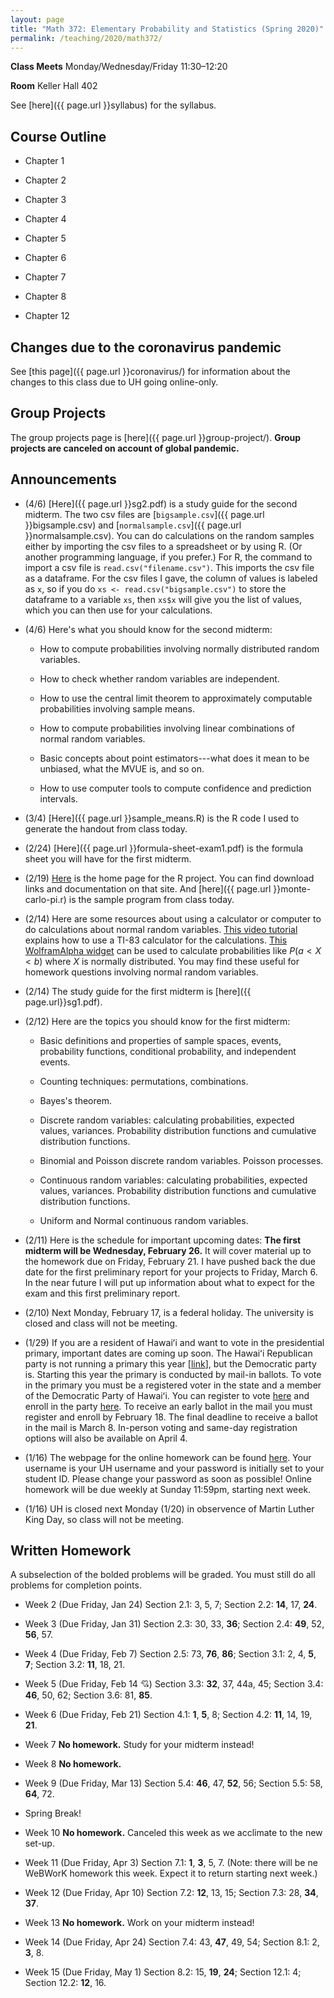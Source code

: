 ```yaml
---
layout: page
title: "Math 372: Elementary Probability and Statistics (Spring 2020)"
permalink: /teaching/2020/math372/
---
```


**Class Meets** Monday/Wednesday/Friday 11:30–12:20

**Room** Keller Hall 402

See [here]({{ page.url }}syllabus) for the syllabus.

Course Outline
------

* Chapter 1

* Chapter 2

* Chapter 3

* Chapter 4

* Chapter 5

* Chapter 6

* Chapter 7

* Chapter 8

* Chapter 12

Changes due to the coronavirus pandemic
-------

See [this page]({{ page.url }}coronavirus/) for information about the changes to this class due to UH going online-only.

Group Projects
-----

The group projects page is [here]({{ page.url }}group-project/). **Group projects are canceled on account of global pandemic.**

Announcements
-------------

* (4/6) [Here]({{ page.url }}sg2.pdf) is a study guide for the second midterm. The two csv files are [`bigsample.csv`]({{ page.url }}bigsample.csv) and [`normalsample.csv`]({{ page.url }}normalsample.csv). You can do calculations on the random samples either by importing the csv files to a spreadsheet or by using R. (Or another programming language, if you prefer.) For R, the command to import a csv file is `read.csv("filename.csv")`. This imports the csv file as a dataframe. For the csv files I gave, the column of values is labeled as `x`, so if you do `xs <- read.csv("bigsample.csv")` to store the dataframe to a variable `xs`, then `xs$x` will give you the list of values, which you can then use for your calculations.

* (4/6) Here's what you should know for the second midterm:

    * How to compute probabilities involving normally distributed random variables.
	
	* How to check whether random variables are independent.
	
	* How to use the central limit theorem to approximately computable probabilities involving sample means.
	
	* How to compute probabilities involving linear combinations of normal random variables.
	
	* Basic concepts about point estimators---what does it mean to be unbiased, what the MVUE is, and so on.
	
	* How to use computer tools to compute confidence and prediction intervals.

* (3/4) [Here]({{ page.url }}sample_means.R) is the R code I used to generate the handout from class today.

* (2/24) [Here]({{ page.url }}formula-sheet-exam1.pdf) is the formula sheet you will have for the first midterm.

* (2/19) [Here](https://www.r-project.org/) is the home page for the R project. You can find download links and documentation on that site. And [here]({{ page.url }}monte-carlo-pi.r) is the sample program from class today.

* (2/14) Here are some resources about using a calculator or computer to do calculations about normal random variables. [This video tutorial](https://www.youtube.com/watch?v=6kPmX3nNlyw) explains how to use a TI-83 calculator for the calculations. [This WolframAlpha widget](https://www.wolframalpha.com/widgets/gallery/view.jsp?id=98b17f068d5d9b7668e19fb8ae470841) can be used to calculate probabilities like $P(a < X  < b)$ where $X$ is normally distributed. You may find these useful for homework questions involving normal random variables.

* (2/14) The study guide for the first midterm is [here]({{ page.url}}sg1.pdf).

* (2/12) Here are the topics you should know for the first midterm:

    * Basic definitions and properties of sample spaces, events, probability functions, conditional probability, and independent events.

    * Counting techniques: permutations, combinations.

    * Bayes's theorem.

    * Discrete random variables: calculating probabilities, expected values, variances. Probability distribution functions and cumulative distribution functions.

    * Binomial and Poisson discrete random variables. Poisson processes.

    * Continuous random variables: calculating probabilities, expected values, variances. Probability distribution functions and cumulative distribution functions.

    * Uniform and Normal continuous random variables.


* (2/11) Here is the schedule for important upcoming dates: **The first midterm will be Wednesday, February 26.** It will cover material up to the homework due on Friday, February 21. I have pushed back the due date for the first preliminary report for your projects to Friday, March 6. In the near future I will put up information about what to expect for the exam and this first preliminary report.

* (2/10) Next Monday, February 17, is a federal holiday. The university is closed and class will not be meeting.

* (1/29) If you are a resident of Hawaiʻi and want to vote in the presidential primary, important dates are coming up soon. The Hawaiʻi Republican party is not running a primary this year [[link](https://thehill.com/homenews/campaign/474243-hawaii-gop-cancels-presidential-preference-poll-and-commits-delegates-to)], but the Democratic party is. Starting this year the primary is conducted by mail-in ballots. To vote in the primary you must be a registered voter in the state and a member of the Democratic Party of Hawaiʻi. You can register to vote [here](https://olvr.hawaii.gov) and enroll in the party [here](https://hawaiidemocrats.org). To receive an early ballot in the mail you must register and enroll by February 18. The final deadline to receive a ballot in the mail is March 8. In-person voting and same-day registration options will also be available on April 4.

* (1/16) The webpage for the online homework can be found [here](https://webwork.oer.hawaii.edu/webwork2/Math_372_Spring_2020_Williams/). Your username is your UH username and your password is initially set to your student ID. Please change your password as soon as possible! Online homework will be due weekly at Sunday 11:59pm, starting next week.

* (1/16) UH is closed next Monday (1/20) in observence of Martin Luther King Day, so class will not be meeting.


Written Homework
-------

A subselection of the bolded problems will be graded. You must still do all problems for completion points.

* Week 2 (Due Friday, Jan 24) Section 2.1: 3, 5, 7; Section 2.2: **14**, 17, **24**.

* Week 3 (Due Friday, Jan 31) Section 2.3: 30, 33, **36**; Section 2.4: **49**, 52, **56**, 57.

* Week 4 (Due Friday, Feb 7) Section 2.5: 73, **76**, **86**; Section 3.1: 2, 4, **5**, **7**; Section 3.2: **11**, 18, 21.

* Week 5 (Due Friday, Feb 14 💘) Section 3.3: **32**, 37, 44a, 45; Section 3.4: **46**, 50, 62; Section 3.6: 81, **85**.

* Week 6 (Due Friday, Feb 21) Section 4.1: **1**, **5**, 8; Section 4.2: **11**, 14, 19, **21**.

* Week 7 **No homework.** Study for your midterm instead!

* Week 8 **No homework.**

* Week 9 (Due Friday, Mar 13) Section 5.4: **46**, 47, **52**, 56; Section 5.5: 58, **64**, 72.

* Spring Break!

* Week 10 **No homework.** Canceled this week as we acclimate to the new set-up.

* Week 11 (Due Friday, Apr 3) Section 7.1: **1**, **3**, 5, 7. (Note: there will be ne WeBWorK homework this week. Expect it to return starting next week.)

* Week 12 (Due Friday, Apr 10) Section 7.2: **12**, 13, 15; Section 7.3: 28, **34**, **37**.

* Week 13 **No homework.** Work on your midterm instead!

* Week 14 (Due Friday, Apr 24) Section 7.4: 43, **47**, 49, 54; Section 8.1: 2, **3**, 8.

* Week 15 (Due Friday, May 1) Section 8.2: 15, **19**, **24**; Section 12.1: 4; Section 12.2: **12**, 16.


